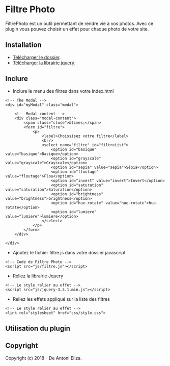 # Filtre Photo


FiltrePhoto est un outil permettant de rendre vie à vos photos. Avec ce plugin vous pouvez choisir un effet pour chaque photo de votre site.

## Installation

- [Télécharger le dossier](https://github.com/Eliza43/FiltrePhoto).
- [Télécharger la librairie jquery](https://jquery.com/).

## Inclure 
- Inclure le menu des filtres dans votre index.html

```
<!-- The Modal -->
<div id="myModal" class="modal">

    <!-- Modal content -->
    <div class="modal-content">
        <span class="close">&times;</span>
        <form id="filtre">
            <p>
                <label>Choissisez votre filtre</label>
                <br/>
                <select name="filtre" id="filtreList">
                    <option id="basique" value="basique">Basique</option>
                    <option id="grayscale" value="grayscale">Grayscale</option>
                    <option id="sepia" value="sepia">Sépia</option>
                    <option id="floutage" value="floutage">Flou</option>
                    <option id="invert" value="invert">Invert</option>
                    <option id="saturation" value="saturation">Saturation</option>
                    <option id="brightness" value="brightness">brightness</option>
                    <option id="hue-rotate" value="hue-rotate">hue-rotate</option>
                    <option id="lumiere" value="lumiere">lumiere</option>
                </select>
            </p>
        </form>
    </div>

</div>
```

- Ajoutez le fichier filtre.js dans votre dossier javascript

```
<!-- Code de Filtre Photo -->
<script src="js/filtre.js"></script>
```

- Reliez la librairie Jquery

```
<!-- Le style relier au effet -->
<script src="js/jquery-3.3.1.min.js"></script>
```

- Reliez les effets appliqué sur la liste des filtres

```
<!-- Le style relier au effet -->
<link rel="stylesheet" href="css/style.css">
```

## Utilisation du plugin




## Copyright 

Copyright (c) 2018 - De Antoni Eliza.
